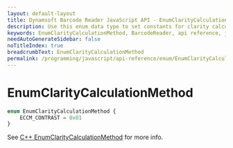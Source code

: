 ```yaml
---
layout: default-layout
title: Dynamsoft Barcode Reader JavaScript API - EnumClarityCalculationMethod
description: Use this enum data type to set constants for clarity calculation method of barcodes in your Dynamsoft Barcode Reader project for JavaScript.
keywords: EnumClarityCalculationMethod, BarcodeReader, api reference, javascript, js
needAutoGenerateSidebar: false
noTitleIndex: true
breadcrumbText: EnumClarityCalculationMethod
permalink: /programming/javascript/api-reference/enum/EnumClarityCalculationMethod.html
---
```



# EnumClarityCalculationMethod

```ts
enum EnumClarityCalculationMethod {
    ECCM_CONTRAST = 0x01
}
```

See [C++ EnumClarityCalculationMethod](https://www.dynamsoft.com/barcode-reader/parameters/enum/frame-decoding-enums.html?ver=latest#claritycalculationmethod) for more info.

